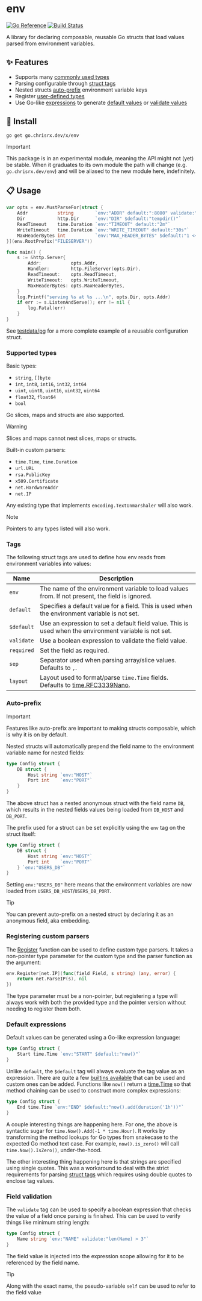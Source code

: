 # env

[![Go Reference](https://pkg.go.dev/badge/go.chrisrx.dev/x.svg)](https://pkg.go.dev/go.chrisrx.dev/x/env)
[![Build Status](https://github.com/ChrisRx/exp/actions/workflows/go.yml/badge.svg?branch=main)](https://github.com/ChrisRx/exp/actions)

A library for declaring composable, reusable Go structs that load values parsed from environment variables.

## ✨ Features

* Supports many [commonly used types](#supported-types)
* Parsing configurable through [struct tags](#tags)
* Nested structs [auto-prefix](#auto-prefix) environment variable keys
* Register [user-defined types](#registering-custom-parsers)
* Use Go-like [expressions](../expr/README.md) to generate [default values](#default-expressions) or [validate values](#field-validation)

## 🚀  Install

```shell
go get go.chrisrx.dev/x/env
```

> [!IMPORTANT]
> This package is in an experimental module, meaning the API might not (yet) be stable. When it graduates to its own module the path will change (e.g. `go.chrisrx.dev/env`) and will be aliased to the new module here, indefinitely.

## 📋 Usage

```go
var opts = env.MustParseFor[struct {
	Addr           string        `env:"ADDR" default:":8080" validate:"split_addr().port > 1024"`
	Dir            http.Dir      `env:"DIR" $default:"tempdir()"`
	ReadTimeout    time.Duration `env:"TIMEOUT" default:"2m"`
	WriteTimeout   time.Duration `env:"WRITE_TIMEOUT" default:"30s"`
	MaxHeaderBytes int           `env:"MAX_HEADER_BYTES" $default:"1 << 20"`
}](env.RootPrefix("FILESERVER"))

func main() {
	s := &http.Server{
		Addr:           opts.Addr,
		Handler:        http.FileServer(opts.Dir),
		ReadTimeout:    opts.ReadTimeout,
		WriteTimeout:   opts.WriteTimeout,
		MaxHeaderBytes: opts.MaxHeaderBytes,
	}
	log.Printf("serving %s at %s ...\n", opts.Dir, opts.Addr)
	if err := s.ListenAndServe(); err != nil {
		log.Fatal(err)
	}
}
```

See [testdata/pg](testdata/pg/config.go) for a more complete example of a reusable configuration struct.

### Supported types

Basic types:
* `string`, `[]byte`
* `int`, `int8`, `int16`, `int32`, `int64`
* `uint`, `uint8`, `uint16`, `uint32`, `uint64`
* `float32`, `float64`
* `bool`

Go slices, maps and structs are also supported.

> [!WARNING]
> Slices and maps cannot nest slices, maps or structs.

Built-in custom parsers:
* `time.Time`, `time.Duration`
* `url.URL`
* `rsa.PublicKey`
* `x509.Certificate`
* `net.HardwareAddr`
* `net.IP`

Any existing type that implements `encoding.TextUnmarshaler` will also work.

> [!NOTE]
> Pointers to any types listed will also work.

### Tags

The following struct tags are used to define how env reads from environment variables into values:

| Name        | Description |
| ----------- | ----------- |
| `env`       | The name of the environment variable to load values from. If not present, the field is ignored. |
| `default`   | Specifies a default value for a field. This is used when the environment variable is not set. |
| `$default`  | Use an expression to set a default field value. This is used when the environment variable is not set. |
| `validate`  | Use a boolean expression to validate the field value. |
| `required`  | Set the field as required.  |
| `sep`       | Separator used when parsing array/slice values. Defaults to `,`. |
| `layout`    | Layout used to format/parse `time.Time` fields. Defaults to [time.RFC3339Nano](https://pkg.go.dev/time#RFC3339Nano). |

### Auto-prefix

> [!IMPORTANT]
> Features like auto-prefix are important to making structs composable, which is why it is on by default.

Nested structs will automatically prepend the field name to the environment variable name for nested fields:

```go
type Config struct {
    DB struct {
        Host string `env:"HOST"`
        Port int    `env:"PORT"`
    }
}
```

The above struct has a nested anonymous struct with the field name `DB`, which results in the nested fields values being loaded from `DB_HOST` and `DB_PORT`.

The prefix used for a struct can be set explicitly using the `env` tag on the struct itself:

```go
type Config struct {
    DB struct {
        Host string `env:"HOST"`
        Port int    `env:"PORT"`
    } `env:"USERS_DB"`
}
```

Setting `env:"USERS_DB"` here means that the environment variables are now loaded from `USERS_DB_HOST`/`USERS_DB_PORT`.

> [!TIP]
> You can prevent auto-prefix on a nested struct by declaring it as an anonymous field, aka embedding.

### Registering custom parsers

The [Register](https://pkg.go.dev/go.chrisrx.dev/x/env#Register) function can be used to define custom type parsers. It takes a non-pointer type parameter for the custom type and the parser function as the argument:

```go
env.Register[net.IP](func(field Field, s string) (any, error) {
    return net.ParseIP(s), nil
})
```

The type parameter must be a non-pointer, but registering a type will always work with both the provided type and the pointer version without needing to register them both.

### Default expressions

Default values can be generated using a Go-like expression language:

```go
type Config struct {
    Start time.Time `env:"START" $default:"now()"`
}
```

Unlike `default`, the `$default` tag will always evaluate the tag value as an expression. There are quite a few [builtins available](../expr/README.md#builtins) that can be used and custom ones can be added. Functions like `now()` return a [time.Time](https://pkg.go.dev/time#Time) so that method chaining can be used to construct more complex expressions:

```go
type Config struct {
    End time.Time `env:"END" $default:"now().add(duration('1h'))"`
}
```

A couple interesting things are happening here. For one, the above is syntactic sugar for `time.Now().Add(-1 * time.Hour)`. It works by transforming the method lookups for Go types from snakecase to the expected Go method text case. For example, `now().is_zero()` will call `time.Now().IsZero()`, under-the-hood.

The other interesting thing happening here is that strings are specified using single quotes. This was a workaround to deal with the strict requirements for parsing [struct tags](https://pkg.go.dev/reflect#StructTag) which requires using double quotes to enclose tag values.

### Field validation

The `validate` tag can be used to specify a boolean expression that checks the value of a field once parsing is finished. This can be used to verify things like minimum string length:

```go
type Config struct {
    Name string `env:"NAME" validate:"len(Name) > 3"`
}
```

The field value is injected into the expression scope allowing for it to be referenced by the field name.

> [!TIP]
> Along with the exact name, the pseudo-variable `self` can be used to refer to the field value
